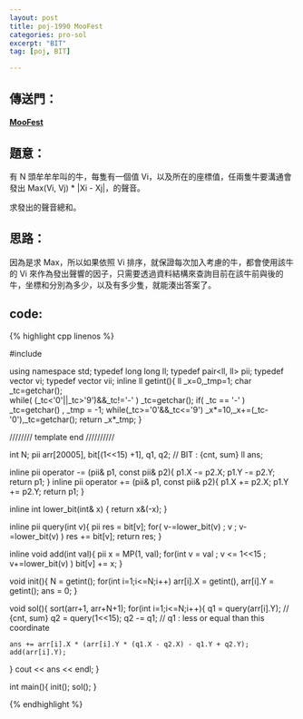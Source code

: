 ```yaml
---
layout: post
title: poj-1990 MooFest
categories: pro-sol
excerpt: "BIT"
tag: [poj, BIT]

---
```


## 傳送門：

#### [MooFest](http://poj.org/problem?id=1990)

## 題意：

有 N 頭牟牟牟叫的牛，每隻有一個值 Vi，以及所在的座標值，任兩隻牛要溝通會發出 Max(Vi, Vj) * |Xi - Xj|，的聲音。  

求發出的聲音總和。

## 思路：

因為是求 Max，所以如果依照 Vi 排序，就保證每次加入考慮的牛，都會使用該牛的 Vi 來作為發出聲響的因子，只需要透過資料結構來查詢目前在該牛前與後的牛，坐標和分別為多少，以及有多少隻，就能湊出答案了。

## code:

{% highlight cpp linenos %}

#include <iostream>

using namespace std;
typedef long long ll;
typedef pair<ll, ll> pii;
typedef vector<int> vi;
typedef vector<pii> vii;
inline ll getint(){
  ll _x=0,_tmp=1; char _tc=getchar();    
  while( (_tc<'0'||_tc>'9')&&_tc!='-' ) _tc=getchar();
  if( _tc == '-' ) _tc=getchar() , _tmp = -1;
  while(_tc>='0'&&_tc<='9') _x*=10,_x+=(_tc-'0'),_tc=getchar();
  return _x*_tmp;
}

////////  template end   //////////

int N;
pii arr[20005], bit[(1<<15) +1], q1, q2;   // BIT : {cnt, sum}
ll ans;

inline pii operator -= (pii& p1, const pii& p2){
  p1.X -= p2.X;
  p1.Y -= p2.Y;
  return p1;
}
inline pii operator += (pii& p1, const pii& p2){
  p1.X += p2.X;
  p1.Y += p2.Y;
  return p1;
}

inline int lower_bit(int& x) { return x&(-x); }

inline pii query(int v){
  pii res = bit[v];
  for( v-=lower_bit(v) ; v ; v-=lower_bit(v) )
    res += bit[v];
  return res;
}

inline void add(int val){
  pii x = MP(1, val);
  for(int v = val ; v <= 1<<15 ; v+=lower_bit(v) )
    bit[v] += x;
}

void init(){
  N = getint();
  for(int i=1;i<=N;i++) 
    arr[i].X = getint(), arr[i].Y = getint();
  ans = 0;
}

void sol(){
  sort(arr+1, arr+N+1);
  for(int i=1;i<=N;i++){
    q1 = query(arr[i].Y);   // {cnt, sum}
    q2 = query(1<<15);
    q2 -= q1;
    // q1 : less or equal than this coordinate 

    ans += arr[i].X * (arr[i].Y * (q1.X - q2.X) - q1.Y + q2.Y);
    add(arr[i].Y);
  }
  cout << ans << endl;
}

int main(){
  init();
  sol();
}

{% endhighlight %}
